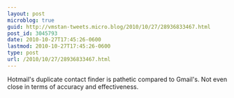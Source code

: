 ```yaml
---
layout: post
microblog: true
guid: http://vmstan-tweets.micro.blog/2010/10/27/28936833467.html
post_id: 3045793
date: 2010-10-27T17:45:26-0600
lastmod: 2010-10-27T17:45:26-0600
type: post
url: /2010/10/27/28936833467.html
---
```

Hotmail's duplicate contact finder is pathetic compared to Gmail's. Not even close in terms of accuracy and effectiveness.
